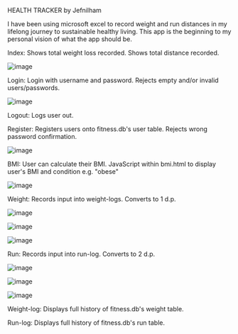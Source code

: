 HEALTH TRACKER by Jefnilham

I have been using microsoft excel to record weight and run distances in my lifelong journey to sustainable healthy living.
This app is the beginning to my personal vision of what the app should be.

Index:
Shows total weight loss recorded.
Shows total distance recorded.

![image](https://user-images.githubusercontent.com/39832806/135781983-fd596f1c-1b99-4f64-89de-0f09afa5d6ce.png)



Login:
Login with username and password.
Rejects empty and/or invalid users/passwords.

![image](https://user-images.githubusercontent.com/39832806/135781931-ebc166e6-810f-44ea-a485-ac41aa325fbc.png)



Logout:
Logs user out.

Register:
Registers users onto fitness.db's user table.
Rejects wrong password confirmation.

![image](https://user-images.githubusercontent.com/39832806/135782244-6f1b4e19-fe20-4a2f-bc48-841d844b511a.png)



BMI:
User can calculate their BMI.
JavaScript within bmi.html to display user's BMI and condition e.g. "obese"

![image](https://user-images.githubusercontent.com/39832806/135782365-34286bf7-e02e-48f7-9160-f24dcfd8bc5f.png)



Weight:
Records input into weight-logs.
Converts to 1 d.p.

![image](https://user-images.githubusercontent.com/39832806/135782475-f9224aa9-9331-4d08-a138-2b1bbe0a0f24.png)

![image](https://user-images.githubusercontent.com/39832806/135782633-a78d8182-cb99-4dc2-82fc-525c95cc90af.png)

![image](https://user-images.githubusercontent.com/39832806/135782563-0e22df82-7fbd-4440-8932-ba90d07a3d5a.png)



Run:
Records input into run-log.
Converts to 2 d.p.

![image](https://user-images.githubusercontent.com/39832806/135782314-a3dd6b19-1852-45ab-a282-b520d119abbf.png)

![image](https://user-images.githubusercontent.com/39832806/135782728-50fee64f-6b34-4691-b3f8-a58de4d361d8.png)

![image](https://user-images.githubusercontent.com/39832806/135782766-8cacba24-d07c-4f9d-a8d3-61c3d6441a82.png)



Weight-log:
Displays full history of fitness.db's weight table.

Run-log:
Displays full history of fitness.db's run table.
